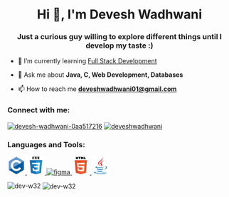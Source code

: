 <h1 align="center">Hi 👋, I'm Devesh Wadhwani</h1>
<h3 align="center">Just a curious guy willing to explore different things until I develop my taste :)</h3>

- 🔭 I’m currently learning [Full Stack Development](https://github.com/Dev-W32)

- 💬 Ask me about **Java, C, Web Development, Databases**

- 📫 How to reach me **deveshwadhwani01@gmail.com**

<h3 align="left">Connect with me:</h3>
<p align="left">
<a href="https://linkedin.com/in/devesh-wadhwani-0aa517216" target="blank"><img align="center" src="https://raw.githubusercontent.com/rahuldkjain/github-profile-readme-generator/master/src/images/icons/Social/linked-in-alt.svg" alt="devesh-wadhwani-0aa517216" height="30" width="40" /></a>
<a href="https://instagram.com/deveshwadhwani" target="blank"><img align="center" src="https://raw.githubusercontent.com/rahuldkjain/github-profile-readme-generator/master/src/images/icons/Social/instagram.svg" alt="deveshwadhwani" height="30" width="40" /></a>
</p>

<h3 align="left">Languages and Tools:</h3>
<p align="left"> <a href="https://www.cprogramming.com/" target="_blank"> <img src="https://raw.githubusercontent.com/devicons/devicon/master/icons/c/c-original.svg" alt="c" width="40" height="40"/> </a> <a href="https://www.w3schools.com/css/" target="_blank"> <img src="https://raw.githubusercontent.com/devicons/devicon/master/icons/css3/css3-original-wordmark.svg" alt="css3" width="40" height="40"/> </a> <a href="https://www.figma.com/" target="_blank"> <img src="https://www.vectorlogo.zone/logos/figma/figma-icon.svg" alt="figma" width="40" height="40"/> </a> <a href="https://www.w3.org/html/" target="_blank"> <img src="https://raw.githubusercontent.com/devicons/devicon/master/icons/html5/html5-original-wordmark.svg" alt="html5" width="40" height="40"/> </a> <a href="https://www.java.com" target="_blank"> <img src="https://raw.githubusercontent.com/devicons/devicon/master/icons/java/java-original.svg" alt="java" width="40" height="40"/> </a> </p>

<p><img align="left" src="https://github-readme-stats.vercel.app/api/top-langs?username=dev-w32&show_icons=true&locale=en&layout=compact" alt="dev-w32" /></p>

<p>&nbsp;<img align="center" src="https://github-readme-stats.vercel.app/api?username=dev-w32&show_icons=true&locale=en" alt="dev-w32" /></p>
